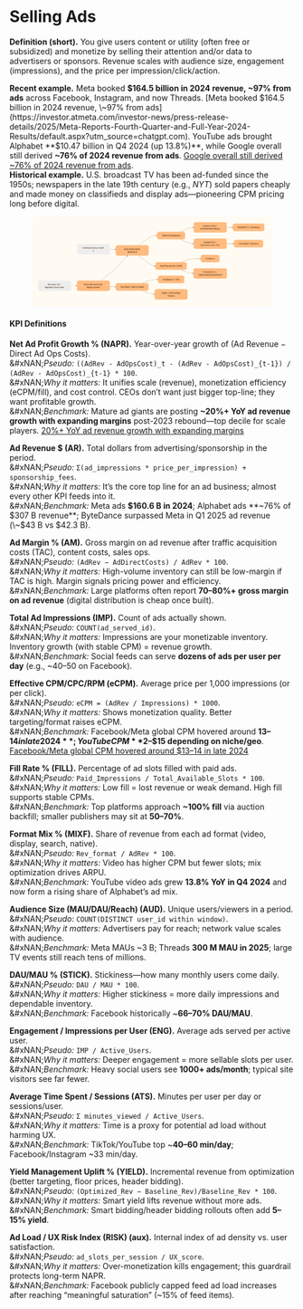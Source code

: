 # Selling Ads

**Definition (short).** You give users content or utility (often free or subsidized) and monetize by selling their attention and/or data to advertisers or sponsors. Revenue scales with audience size, engagement (impressions), and the price per impression/click/action.

**Recent example.** Meta booked **$164.5 billion in 2024 revenue, \~97% from ads** across Facebook, Instagram, and now Threads. [Meta booked $164.5 billion in 2024 revenue, \~97% from ads](https://investor.atmeta.com/investor-news/press-release-details/2025/Meta-Reports-Fourth-Quarter-and-Full-Year-2024-Results/default.aspx?utm_source=chatgpt.com). YouTube ads brought Alphabet **$10.47 billion in Q4 2024 (up 13.8%)**, while Google overall still derived **\~76% of 2024 revenue from ads**. [Google overall still derived \~76% of 2024 revenue from ads](https://www.marketingdive.com/news/google-ad-revenue-growth-sluggish-ai/739274/?utm_source=chatgpt.com).\
**Historical example.** U.S. broadcast TV has been ad-funded since the 1950s; newspapers in the late 19th century (e.g., _NYT_) sold papers cheaply and made money on classifieds and display ads—pioneering CPM pricing long before digital.

<figure><img src="../../.gitbook/assets/image (1) (1).png" alt=""><figcaption></figcaption></figure>

#### KPI Definitions

**Net Ad Profit Growth % (NAPR).** Year-over-year growth of (Ad Revenue − Direct Ad Ops Costs).\
&#xNAN;_&#x50;seudo:_ `((AdRev - AdOpsCost)_t - (AdRev - AdOpsCost)_{t-1}) / (AdRev - AdOpsCost)_{t-1} * 100`.\
&#xNAN;_&#x57;hy it matters:_ It unifies scale (revenue), monetization efficiency (eCPM/fill), and cost control. CEOs don’t want just bigger top-line; they want profitable growth.\
&#xNAN;_&#x42;enchmark:_ Mature ad giants are posting **\~20%+ YoY ad revenue growth with expanding margins** post-2023 rebound—top decile for scale players. [20%+ YoY ad revenue growth with expanding margins](https://investor.atmeta.com/investor-news/press-release-details/2025/Meta-Reports-Fourth-Quarter-and-Full-Year-2024-Results/default.aspx?utm_source=chatgpt.com)

**Ad Revenue $ (AR).** Total dollars from advertising/sponsorship in the period.\
&#xNAN;_&#x50;seudo:_ `Σ(ad_impressions * price_per_impression) + sponsorship_fees`.\
&#xNAN;_&#x57;hy it matters:_ It’s the core top line for an ad business; almost every other KPI feeds into it.\
&#xNAN;_&#x42;enchmark:_ Meta ads **$160.6 B in 2024**; Alphabet ads **\~76% of $307 B revenue**; ByteDance surpassed Meta in Q1 2025 ad revenue (\~$43 B vs $42.3 B).

**Ad Margin % (AM).** Gross margin on ad revenue after traffic acquisition costs (TAC), content costs, sales ops.\
&#xNAN;_&#x50;seudo:_ `(AdRev − AdDirectCosts) / AdRev * 100`.\
&#xNAN;_&#x57;hy it matters:_ High-volume inventory can still be low-margin if TAC is high. Margin signals pricing power and efficiency.\
&#xNAN;_&#x42;enchmark:_ Large platforms often report **70–80%+ gross margin on ad revenue** (digital distribution is cheap once built).

**Total Ad Impressions (IMP).** Count of ads actually shown.\
&#xNAN;_&#x50;seudo:_ `COUNT(ad_served_id)`.\
&#xNAN;_&#x57;hy it matters:_ Impressions are your monetizable inventory. Inventory growth (with stable CPM) = revenue growth.\
&#xNAN;_&#x42;enchmark:_ Social feeds can serve **dozens of ads per user per day** (e.g., \~40–50 on Facebook).

**Effective CPM/CPC/RPM (eCPM).** Average price per 1,000 impressions (or per click).\
&#xNAN;_&#x50;seudo:_ `eCPM = (AdRev / Impressions) * 1000`.\
&#xNAN;_&#x57;hy it matters:_ Shows monetization quality. Better targeting/format raises eCPM.\
&#xNAN;_&#x42;enchmark:_ Facebook/Meta global CPM hovered around **$13–14 in late 2024**; YouTube CPM **$2–$15 depending on niche/geo**. [Facebook/Meta global CPM hovered around $13–14 in late 2024](https://www.barrons.com/articles/meta-threads-platform-ads-0d941270?utm_source=chatgpt.com)

**Fill Rate % (FILL).** Percentage of ad slots filled with paid ads.\
&#xNAN;_&#x50;seudo:_ `Paid_Impressions / Total_Available_Slots * 100`.\
&#xNAN;_&#x57;hy it matters:_ Low fill = lost revenue or weak demand. High fill supports stable CPMs.\
&#xNAN;_&#x42;enchmark:_ Top platforms approach **\~100% fill** via auction backfill; smaller publishers may sit at **50–70%**.

**Format Mix % (MIXF).** Share of revenue from each ad format (video, display, search, native).\
&#xNAN;_&#x50;seudo:_ `Rev_format / AdRev * 100`.\
&#xNAN;_&#x57;hy it matters:_ Video has higher CPM but fewer slots; mix optimization drives ARPU.\
&#xNAN;_&#x42;enchmark:_ YouTube video ads grew **13.8% YoY in Q4 2024** and now form a rising share of Alphabet’s ad mix.

**Audience Size (MAU/DAU/Reach) (AUD).** Unique users/viewers in a period.\
&#xNAN;_&#x50;seudo:_ `COUNT(DISTINCT user_id within window)`.\
&#xNAN;_&#x57;hy it matters:_ Advertisers pay for reach; network value scales with audience.\
&#xNAN;_&#x42;enchmark:_ Meta MAUs \~3 B; Threads **300 M MAU in 2025**; large TV events still reach tens of millions.

**DAU/MAU % (STICK).** Stickiness—how many monthly users come daily.\
&#xNAN;_&#x50;seudo:_ `DAU / MAU * 100`.\
&#xNAN;_&#x57;hy it matters:_ Higher stickiness = more daily impressions and dependable inventory.\
&#xNAN;_&#x42;enchmark:_ Facebook historically \~**66–70% DAU/MAU**.

**Engagement / Impressions per User (ENG).** Average ads served per active user.\
&#xNAN;_&#x50;seudo:_ `IMP / Active_Users`.\
&#xNAN;_&#x57;hy it matters:_ Deeper engagement = more sellable slots per user.\
&#xNAN;_&#x42;enchmark:_ Heavy social users see **1000+ ads/month**; typical site visitors see far fewer.

**Average Time Spent / Sessions (ATS).** Minutes per user per day or sessions/user.\
&#xNAN;_&#x50;seudo:_ `Σ minutes_viewed / Active_Users`.\
&#xNAN;_&#x57;hy it matters:_ Time is a proxy for potential ad load without harming UX.\
&#xNAN;_&#x42;enchmark:_ TikTok/YouTube top \~**40–60 min/day**; Facebook/Instagram \~33 min/day.

**Yield Management Uplift % (YIELD).** Incremental revenue from optimization (better targeting, floor prices, header bidding).\
&#xNAN;_&#x50;seudo:_ `(Optimized_Rev − Baseline_Rev)/Baseline_Rev * 100`.\
&#xNAN;_&#x57;hy it matters:_ Smart yield lifts revenue without more ads.\
&#xNAN;_&#x42;enchmark:_ Smart bidding/header bidding rollouts often add **5–15% yield**.

**Ad Load / UX Risk Index (RISK) (aux).** Internal index of ad density vs. user satisfaction.\
&#xNAN;_&#x50;seudo:_ `ad_slots_per_session / UX_score`.\
&#xNAN;_&#x57;hy it matters:_ Over-monetization kills engagement; this guardrail protects long-term NAPR.\
&#xNAN;_&#x42;enchmark:_ Facebook publicly capped feed ad load increases after reaching “meaningful saturation” (\~15% of feed items).
